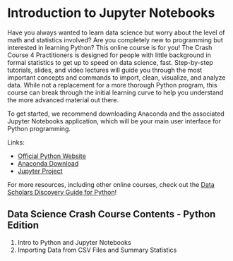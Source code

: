 # Introduction to Jupyter Notebooks

Have you always wanted to learn data science but worry about the level of math and statistics involved? Are you completely new to programming but interested in learning Python? This online course is for you! The Crash Course 4 Practitioners is designed for people with little background in formal statistics to get up to speed on data science, fast. Step-by-step tutorials, slides, and video lectures will guide you through the most important concepts and commands to import, clean, visualize, and analyze data. While not a replacement for a more thorough Python program, this course can break through the initial learning curve to help you understand the more advanced material out there.

To get started, we recommend downloading Anaconda and the associated Jupyter Notebooks application, which will be your main user interface for Python programming.

Links:
- [Official Python Website](https://www.python.org/)
- [Anaconda Download](https://www.anaconda.com/download/)
- [Jupyter Project](https://jupyter.org/)

For more resources, including other online courses, check out the [Data Scholars Discovery Guide for Python](https://data-scholars-discovery.github.io/contents/python)!

## Data Science Crash Course Contents - Python Edition

1. Intro to Python and Jupyter Notebooks
2. Importing Data from CSV Files and Summary Statistics
